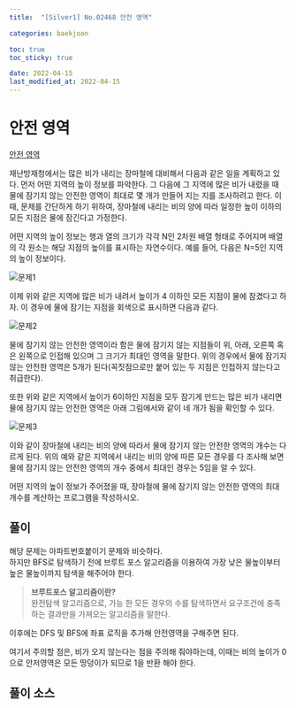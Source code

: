```yaml
---
title:  "[Silver1] No.02468 안전 영역"

categories: baekjoon

toc: true
toc_sticky: true

date: 2022-04-15
last_modified_at: 2022-04-15
---
```


# 안전 영역

[안전 영역](https://www.acmicpc.net/problem/2468)

재난방재청에서는 많은 비가 내리는 장마철에 대비해서 다음과 같은 일을 계획하고 있다. 먼저 어떤 지역의 높이 정보를 파악한다. 그 다음에 그 지역에 많은 비가 내렸을 때 물에 잠기지 않는 안전한 영역이 최대로 몇 개가 만들어 지는 지를 조사하려고 한다. 이때, 문제를 간단하게 하기 위하여, 장마철에 내리는 비의 양에 따라 일정한 높이 이하의 모든 지점은 물에 잠긴다고 가정한다.

어떤 지역의 높이 정보는 행과 열의 크기가 각각 N인 2차원 배열 형태로 주어지며 배열의 각 원소는 해당 지점의 높이를 표시하는 자연수이다. 예를 들어, 다음은 N=5인 지역의 높이 정보이다.

![문제1]({{site.url}}/assets/image/2022/2022-04-15/safe1.PNG)

이제 위와 같은 지역에 많은 비가 내려서 높이가 4 이하인 모든 지점이 물에 잠겼다고 하자. 이 경우에 물에 잠기는 지점을 회색으로 표시하면 다음과 같다.

![문제2]({{site.url}}/assets/image/2022/2022-04-15/safe2.PNG)

물에 잠기지 않는 안전한 영역이라 함은 물에 잠기지 않는 지점들이 위, 아래, 오른쪽 혹은 왼쪽으로 인접해 있으며 그 크기가 최대인 영역을 말한다. 위의 경우에서 물에 잠기지 않는 안전한 영역은 5개가 된다(꼭짓점으로만 붙어 있는 두 지점은 인접하지 않는다고 취급한다).

또한 위와 같은 지역에서 높이가 6이하인 지점을 모두 잠기게 만드는 많은 비가 내리면 물에 잠기지 않는 안전한 영역은 아래 그림에서와 같이 네 개가 됨을 확인할 수 있다.

![문제3]({{site.url}}/assets/image/2022/2022-04-15/safe3.PNG)

이와 같이 장마철에 내리는 비의 양에 따라서 물에 잠기지 않는 안전한 영역의 개수는 다르게 된다. 위의 예와 같은 지역에서 내리는 비의 양에 따른 모든 경우를 다 조사해 보면 물에 잠기지 않는 안전한 영역의 개수 중에서 최대인 경우는 5임을 알 수 있다.

어떤 지역의 높이 정보가 주어졌을 때, 장마철에 물에 잠기지 않는 안전한 영역의 최대 개수를 계산하는 프로그램을 작성하시오.

## 풀이

해당 문제는 아파트번호붙이기 문제와 비슷하다.  
하지만 BFS로 탐색하기 전에 브루트 포스 알고리즘을 이용하여 가장 낮은 물높이부터 높은 물높이까지 탐색을 해주어야 한다.

> **브루트포스 알고리즘이란?**  
> 완전탐색 알고리즘으로, 가능 한 모든 경우의 수를 탐색하면서 요구조건에 충족하는 결과만을 가져오는 알고리즘을 말한다.

이후에는 DFS 및 BFS에 좌표 로직을 추가해 안전영역을 구해주면 된다.

여기서 주의할 점은, 비가 오지 않는다는 점을 주의해 줘야하는데, 이때는 비의 높이가 0으로 안저영역은 모든 땅덩이가 되므로 1을 반환 해야 한다.

## 풀이 소스 

<script src="https://gist.github.com/dh37789/84adc0145e2ab9a040b69e6d258ef8a7.js"></script>